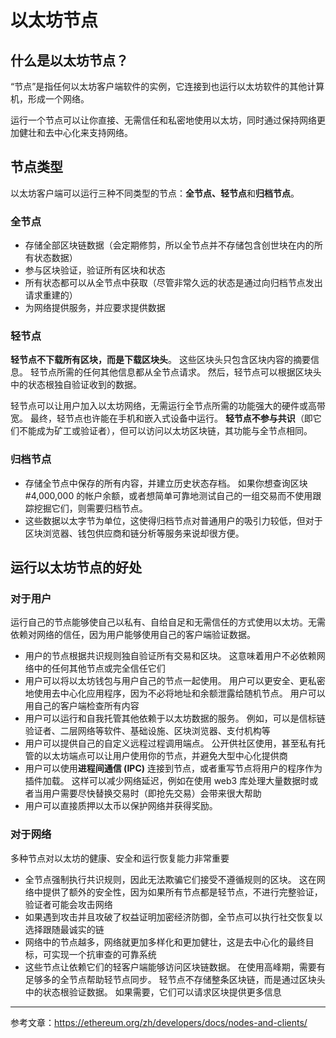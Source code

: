 # 以太坊节点

## 什么是以太坊节点？

“节点”是指任何以太坊客户端软件的实例，它连接到也运行以太坊软件的其他计算机，形成一个网络。

运行一个节点可以让你直接、无需信任和私密地使用以太坊，同时通过保持网络更加健壮和去中心化来支持网络。

## 节点类型

以太坊客户端可以运行三种不同类型的节点：**全节点、轻节点**和**归档节点**。

### 全节点

- 存储全部区块链数据（会定期修剪，所以全节点并不存储包含创世块在内的所有状态数据）
- 参与区块验证，验证所有区块和状态
- 所有状态都可以从全节点中获取（尽管非常久远的状态是通过向归档节点发出请求重建的）
- 为网络提供服务，并应要求提供数据

### 轻节点

**轻节点不下载所有区块，而是下载区块头**。 这些区块头只包含区块内容的摘要信息。 轻节点所需的任何其他信息都从全节点请求。 然后，轻节点可以根据区块头中的状态根独自验证收到的数据。 

轻节点可以让用户加入以太坊网络，无需运行全节点所需的功能强大的硬件或高带宽。 最终，轻节点也许能在手机和嵌入式设备中运行。 **轻节点不参与共识**（即它们不能成为矿工或验证者），但可以访问以太坊区块链，其功能与全节点相同。

### 归档节点

- 存储全节点中保存的所有内容，并建立历史状态存档。 如果你想查询区块 #4,000,000 的帐户余额，或者想简单可靠地测试自己的一组交易而不使用跟踪挖掘它们，则需要归档节点。
- 这些数据以太字节为单位，这使得归档节点对普通用户的吸引力较低，但对于区块浏览器、钱包供应商和链分析等服务来说却很方便。

## 运行以太坊节点的好处

### 对于用户

运行自己的节点能够使自己以私有、自给自足和无需信任的方式使用以太坊。无需依赖对网络的信任，因为用户能够使用自己的客户端验证数据。

- 用户的节点根据共识规则独自验证所有交易和区块。 这意味着用户不必依赖网络中的任何其他节点或完全信任它们
- 用户可以将以太坊钱包与用户自己的节点一起使用。 用户可以更安全、更私密地使用去中心化应用程序，因为不必将地址和余额泄露给随机节点。 用户可以用自己的客户端检查所有内容
- 用户可以运行和自我托管其他依赖于以太坊数据的服务。 例如，可以是信标链验证者、二层网络等软件、基础设施、区块浏览器、支付机构等
- 用户可以提供自己的自定义远程过程调用端点。 公开供社区使用，甚至私有托管的以太坊端点可以让用户使用你的节点，并避免大型中心化提供商
- 用户可以使用**进程间通信 (IPC)** 连接到节点，或者重写节点将用户的程序作为插件加载。 这样可以减少网络延迟，例如在使用 web3 库处理大量数据时或者当用户需要尽快替换交易时（即抢先交易）会带来很大帮助
- 用户可以直接质押以太币以保护网络并获得奖励。

### 对于网络

多种节点对以太坊的健康、安全和运行恢复能力非常重要

- 全节点强制执行共识规则，因此无法欺骗它们接受不遵循规则的区块。 这在网络中提供了额外的安全性，因为如果所有节点都是轻节点，不进行完整验证，验证者可能会攻击网络
- 如果遇到攻击并且攻破了权益证明加密经济防御，全节点可以执行社交恢复以选择跟随最诚实的链
- 网络中的节点越多，网络就更加多样化和更加健壮，这是去中心化的最终目标，可实现一个抗审查的可靠系统
- 这些节点让依赖它们的轻客户端能够访问区块链数据。 在使用高峰期，需要有足够多的全节点帮助轻节点同步。 轻节点不存储整条区块链，而是通过区块头中的状态根验证数据。 如果需要，它们可以请求区块提供更多信息

***

参考文章：https://ethereum.org/zh/developers/docs/nodes-and-clients/
